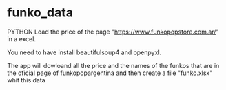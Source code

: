 # funko_data
PYTHON
Load the price of the page "https://www.funkopopstore.com.ar/" in a excel. 

You need to have install beautifulsoup4 and openpyxl. 

The app will dowloand all the price and the names of the funkos that are in the oficial page of funkopopargentina and then create a file "funko.xlsx" whit this data
